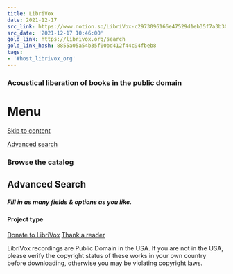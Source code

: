 ```yaml
---
title: LibriVox
date: 2021-12-17
src_link: https://www.notion.so/LibriVox-c2973096166e47529d1eb35f7a3b306d
src_date: '2021-12-17 10:46:00'
gold_link: https://librivox.org/search
gold_link_hash: 8855a05a54b35f00bd412f44c94fbeb8
tags:
- '#host_librivox_org'
---
```



### Acoustical liberation of books in the public domain



Menu
====


[Skip to content](# "Skip to content")

 [Advanced search](#)
### Browse the catalog




Advanced Search
---------------


##### Fill in as many fields & options as you like.



#### Project type


[Donate to LibriVox](https://librivox.org/pages/donate-to-librivox/)
[Thank a reader](https://librivox.org/pages/thank-a-reader/)

 LibriVox recordings are Public Domain in the USA. If you are not in the USA, please verify the copyright status of these works in your own country before downloading, otherwise you may be violating copyright laws.